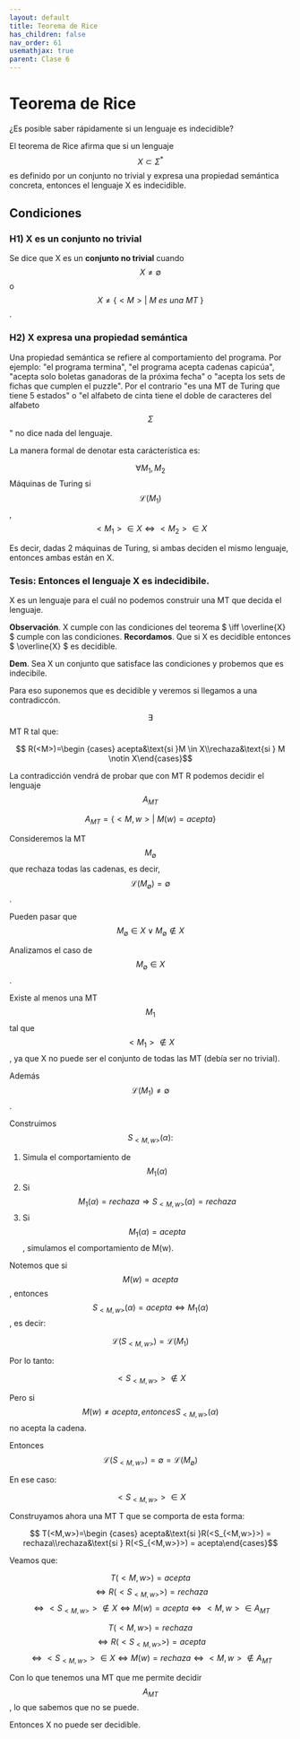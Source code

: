 ```yaml
---
layout: default
title: Teorema de Rice
has_children: false
nav_order: 61
usemathjax: true
parent: Clase 6
---
```


# Teorema de Rice

¿Es posible saber rápidamente si un lenguaje es indecidible?

El teorema de Rice afirma que si un lenguaje $$ X \subset \Sigma^* $$ es definido por un conjunto no trivial y expresa una propiedad semántica concreta, entonces el lenguaje X es indecidible.

## Condiciones

### H1) X es un conjunto no trivial

Se dice que X es un __conjunto no trivial__ cuando $$ X \neq \emptyset $$ o $$ X \neq \{ <M> |\ M\ es\ una\ MT\ \} $$.

### H2) X expresa una propiedad semántica

Una propiedad semántica se refiere al comportamiento del programa. Por ejemplo: "el programa termina", "el programa acepta cadenas capicúa", "acepta solo boletas ganadoras de la próxima fecha" o "acepta los sets de fichas que cumplen el puzzle". Por el contrario "es una MT de Turing que tiene 5 estados" o "el alfabeto de cinta tiene el doble de caracteres del alfabeto $$ \Sigma $$" no dice nada del lenguaje.

La manera formal de denotar esta carácterística es: 

$$ \forall M_1, M_2$$ Máquinas de Turing si $$\mathcal{L}(M_1)$$, $$ <M_1> \in X \iff <M_2> \in X $$

Es decir, dadas 2 máquinas de Turing, si ambas deciden el mismo lenguaje, entonces ambas están en X.

### Tesis: Entonces el lenguaje X es **indecidibile**.

X es un lenguaje para el cuál no podemos construir una MT que decida el lenguaje.

**Observación**. X cumple con las condiciones del teorema $ \iff \overline{X} $ cumple con las condiciones.
**Recordamos**. Que si X es decidible entonces $ \overline{X} $ es decidible. 

**Dem**. Sea X un conjunto que satisface las condiciones y probemos que es indecibile.

Para eso suponemos que es decidible y veremos si llegamos a una contradiccón.

$$ \exists $$ MT R tal que:

$$ R(<M>)=\begin {cases} acepta&\text{si }M \in X\\rechaza&\text{si } M \notin X\end{cases}$$

La contradicción vendrá de probar que con MT R podemos decidir el lenguaje $$ A_{MT}$$

$$ A_{MT} = \{ <M,w> |\ M(w) = acepta \} $$

Consideremos la MT $$ M_\emptyset $$ que rechaza todas las cadenas, es decir, $$\mathcal{L}(M_\emptyset) = \emptyset$$.

Pueden pasar que $$ M_\emptyset \in X \lor M_\emptyset \notin X $$

Analizamos el caso de $$ M_\emptyset \in X $$.

Existe al menos una MT $$ M_1 $$ tal que $$ <M_1> \notin X $$, ya que X no puede ser el conjunto de todas las MT (debía ser no trivial).

Además $$\mathcal{L}(M_1) \neq \emptyset $$.

Construimos $$ S_{<M,w>}(\alpha):$$

1. Simula el comportamiento de $$ M_1(\alpha) $$
2. Si $$ M_1(\alpha) = rechaza \Longrightarrow S_{<M,w>}(\alpha) = rechaza$$ 
3. Si $$ M_1(\alpha) = acepta$$, simulamos el comportamiento de M(w).

Notemos que si $$ M(w) = acepta $$, entonces $$ S_{<M,w>}(\alpha) = acepta \iff M_1(\alpha) $$, es decir:

$$\mathcal{L}(S_{<M,w>}) = \mathcal{L}(M_1) $$ 

Por lo tanto:

$$ <S_{<M,w>}> \notin X $$

Pero si $$ M(w) \neq acepta, entonces S_{<M,w>}(\alpha) $$ no acepta la cadena.

Entonces $$\mathcal{L}(S_{<M,w>}) = \emptyset = \mathcal{L}(M_\emptyset) $$ 

En ese caso:

$$ <S_{<M,w>}> \in X $$

Construyamos ahora una MT T que se comporta de esta forma:

$$ T(<M,w>)=\begin {cases} acepta&\text{si }R(<S_{<M,w>}>) = rechaza\\rechaza&\text{si } R(<S_{<M,w>}>) = acepta\end{cases}$$

Veamos que:

$$ T(<M,w>) = acepta  $$
$$ \iff R(<S_{<M,w>}>) = rechaza $$
$$ \iff <S_{<M,w>}> \notin X \iff M(w) = acepta \iff <M,w> \in A_{MT} $$

$$ T(<M,w>) = rechaza $$ 
$$ \iff R(<S_{<M,w>}>) = acepta $$
$$ \iff <S_{<M,w>}> \in X \iff M(w) = rechaza \iff <M,w> \notin A_{MT} $$

Con lo que tenemos una MT que me permite decidir $$ A_{MT} $$, lo que sabemos que no se puede.

Entonces X no puede ser decidible.